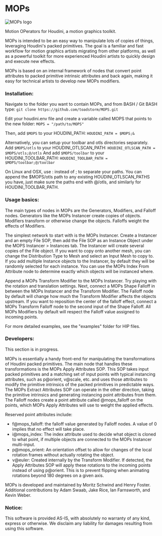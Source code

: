 MOPs
======

![MOPs logo](https://github.com/toadstorm/MOPS/blob/master/mops_logo_01.png)

Motion OPerators for Houdini, a motion graphics toolkit.

MOPs is intended to be an easy way to manipulate lots of copies of things, leveraging Houdini's packed primitives. The goal is a familiar and fast workflow for motion graphics artists migrating from other platforms, as well as a powerful toolkit for more experienced Houdini artists to quickly design and execute new effects.

MOPs is based on an internal framework of nodes that convert point attributes to packed primitive intrinsic attributes and back again, making it easy for technical artists to develop new MOPs modifiers.

### Installation:

Navigate to the folder you want to contain MOPs, and from BASH / Git BASH type:
`git clone https://github.com/toadstorm/MOPS.git`

Edit your houdini.env file and create a variable called MOPS that points to the new folder:
`MOPS = "/path/to/MOPS"`

Then, add `$MOPS` to your HOUDINI_PATH:
`HOUDINI_PATH = $MOPS;&`

Alternatively, you can setup your toolbar and otls directories separately. Add `$MOPS/otls` to your HOUDINI_OTLSCAN_PATH:
`HOUDINI_OTLSCAN_PATH = $MOPS/otls;@/otls`
And add `$MOPS/toolbar` to your HOUDINI_TOOLBAR_PATH:
`HOUDINI_TOOLBAR_PATH = $MOPS/toolbar;@/toolbar`

On Linux and OSX, use : instead of ; to separate your paths. You can append the $MOPS/otls path to any existing HOUDINI_OTLSCAN_PATHS you have, just make sure the paths end with @/otls, and similarly for HOUDINI_TOOLBAR_PATH.

### Usage basics:

The main types of nodes in MOPs are the Generators, Modifiers, and Falloff nodes. Generators like the MOPs Instancer create copies of objects. Modifiers transform or otherwise change the objects. Falloffs weight the effects of Modifiers.

The simplest network to start with is the MOPs Instancer. Create a Instancer and an empty File SOP, then add the File SOP as an Instance Object under the MOPS Instancer > Instances tab. The Instancer will create several copies of the File object. If you want to copy onto another mesh, you can change the Distribution Type to Mesh and select an Input Mesh to copy to. If you add multiple Instance objects to the Instancer, by default they will be randomly selected for each instance. You can use the MOPs Index From Attribute node to determine exactly which objects will be instanced where.

Append a MOPs Transform Modifier to the MOPs Instancer. Try playing with the rotation and translation settings. Next, connect a MOPs Shape Falloff in between the MOPs Instancer and the Transform Modifier. The Falloff node by default will change how much the Transform Modifier affects the objects upstream. If you want to reposition the center of the falloff effect, connect a MOPs Transform Falloff node to the second input of the Shape Falloff. All MOPs Modifiers by default will respect the Falloff value assigned to incoming points. 

For more detailed examples, see the "examples" folder for HIP files.

### Developers:
This section is in progress.

MOPs is essentially a handy front-end for manipulating the transformations of Houdini packed primitives. The main node that handles these transformations is the MOPs Apply Attributes SOP. This SOP takes input packed primitives and a matching set of input points with typical instancing attributes, such as p@orient, v@scale, etc. and uses those attributes to modify the primitive intrinsics of the packed primitives in predictable ways. The MOPs Extract Attributes SOP can operate in the other direction, taking the primitive intrinsics and generating instancing point attributes from them. The Falloff nodes create a point attribute called @mops_falloff on the points, which MOPs Apply Attributes will use to weight the applied effects.

Reserved point attributes include:
* f@mops_falloff: the falloff value generated by Falloff nodes. A value of 0 implies that no effect will take place.
* i@mops_index: The index attribute used to decide what object is cloned to what point, if multiple objects are connected to the MOPs Instancer multi-input.
* p@mops_orient: An orientation offset to allow for changes of the local rotation frames without actually rotating the object.
* v@euler: Created internally by the Transform Modifier. If detected, the Apply Attributes SOP will apply these rotations to the incoming points instead of using p@orient. This is to prevent flipping when animating rotations beyond 180 degrees on a given axis.

MOPs is developed and maintained by Moritz Schwind and Henry Foster. Additional contributions by Adam Swaab, Jake Rice, Ian Farnsworth, and Kevin Weber. 

### Notice:
This software is provided AS-IS, with absolutely no warranty of any kind, express or otherwise. We disclaim any liability for damages resulting from using this software.
